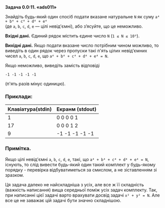 **Задача 0.0:11. «ads011»**

Знайдіть будь-який один спосіб подати вказане натуральне `N` як суму `a⁴ + b⁴ + c⁴ + d⁴ + e⁴`  
(де `a`, `b`, `c`, `d`, `e` — цілі невід'ємні), або з’ясуйте, що це неможливо.

**Вхідні дані.** Єдиний рядок містить єдине число `N` (`1 ≤ N ≤ 10⁹`).

**Вихідні дані.** Якщо подати вказане число потрібним чином можливо, то виведіть в один рядок через пропуски такі п'ять цілих невід'ємних чисел `a`, `b`, `c`, `d`, `e`, що `a⁴ + b⁴ + c⁴ + d⁴ + e⁴ = N`.
  
Якщо неможливо, виведіть замість відповіді
  ```
  -1 -1 -1 -1 -1
  ```
 (п'ять разів мінус одиницю).
### Приклади:

| Клавіатура(stdin) | Екранм (stdout) |
|-------------------|-----------------|
| 1                 | 0 0 0 0 1       |
| 17                | 0 0 0 1 2       |
| 9                 | -1 -1 -1 -1 -1  |

### Примітка.

Якщо цілі невід'ємні `a`, `b`, `c`, `d`, `e`, такі, що `a⁴ + b⁴ + c⁴ + d⁴ + e⁴ = N`, існують, то слід вивести будь-який один такий комплект у будь-якому порядку - перевірка відбуватиметься за смислом, а не зіставленням зі зразком.

Ця задача далеко не найскладніша з усіх, але все ж її складність (важкість написання) вища середньої поміж усіх задач комплекту. Так, при написанні цієї задачі варто врахувати досвід задачі `x² + y² = N`. Але все це не заважає цій задачі бути значно складнішою.
